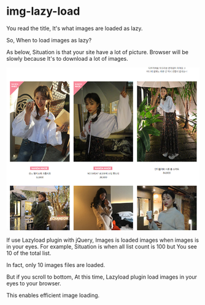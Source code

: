 # img-lazy-load

You read the title, It's what images are loaded as lazy.

So, When to load images as lazy?

As below, Situation is that your site have a lot of picture.
Browser will be slowly because It's to download a lot of images.

![수많은 상품리스트](./images/list.png)

If use Lazyload plugin with jQuery, Images is loaded images when images is in your eyes.
For example, Situation is when all list count is 100 but You see 10 of the total list.

In fact, only 10 images files are loaded.

But if you scroll to bottom, At this time, Lazyload plugin load images in your eyes to your browser.

This enables efficient image loading.
